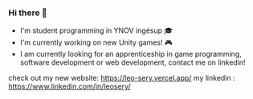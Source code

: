 ### Hi there 👋

- I'm student programming in YNOV ingésup 🎓
- I'm currently working on new Unity games! 🎮
- I am currently looking for an apprenticeship in game programming, software development or web development, contact me on linkedin!

check out my new website: https://leo-sery.vercel.app/
my linkedin : https://www.linkedin.com/in/leosery/
